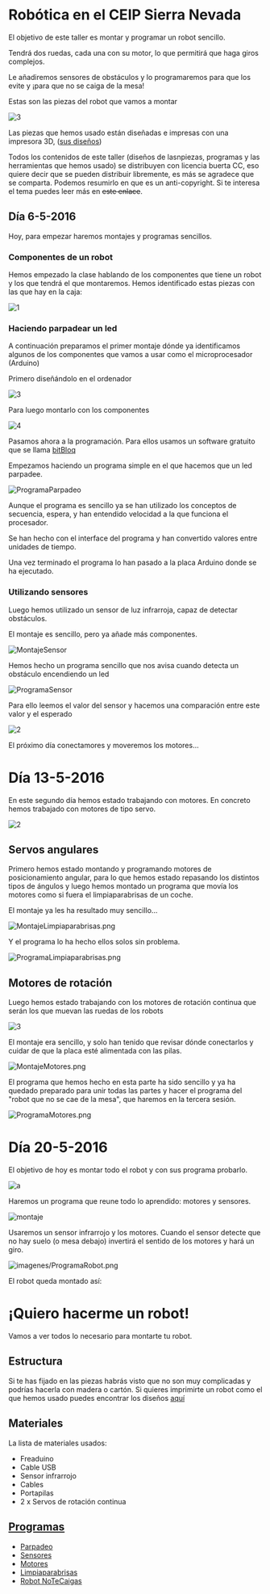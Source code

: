 # Robótica en el CEIP Sierra Nevada

El objetivo de este taller es montar y programar un robot sencillo.

Tendrá dos ruedas, cada una con su motor, lo que permitirá que haga giros complejos.

Le añadiremos sensores de obstáculos y lo programaremos para que los evite y ¡para que no se caiga de la mesa!

Estas son las piezas del robot que vamos a montar

![3](./imagenes/IMG_20160506_171835_.jpg)

Las piezas que hemos usado están diseñadas e impresas con una impresora 3D, ([sus diseños](https://github.com/javacasm/evoPrintBot))

Todos los contenidos de este taller (diseños de lasnpiezas, programas y las herramientas que hemos usado) se distribuyen con licencia buerta CC, eso quiere decir que se pueden distribuir libremente, es más se agradece que se comparta. Podemos resumirlo en que es un anti-copyright. Si te interesa el tema puedes leer más en ~~este enlace~~.

## Día 6-5-2016

Hoy, para empezar haremos montajes y programas sencillos.

### Componentes de un robot

Hemos empezado la clase hablando de los componentes que tiene un robot y los que tendrá el que montaremos. Hemos identificado estas piezas con las que hay en la caja:

![1](./imagenes/IMG_20160506_171738_.jpg)

### Haciendo parpadear un led

A continuación preparamos el primer montaje dónde ya identificamos algunos de los componentes que vamos a usar como el microprocesador (Arduino)

Primero diseñándolo en el ordenador


![3](./imagenes/MontajeLed.png)

Para luego montarlo con los componentes

![4](./imagenes/IMG_20160506_163047_.jpg)

Pasamos ahora a la programación. Para ellos usamos un software gratuito que se llama [bitBloq](http://bitbloq.bq.com)

Empezamos haciendo un programa simple en el que hacemos que un led parpadee.

![ProgramaParpadeo](./imagenes/ProgramaParpadeo.png)

Aunque el programa es sencillo ya se han utilizado los conceptos de secuencia, espera, y han entendido velocidad a la que funciona el procesador.

Se han hecho con el interface del programa y han convertido valores entre unidades de tiempo.

Una vez terminado el programa lo han pasado  a la placa Arduino donde se ha ejecutado.

### Utilizando sensores

Luego hemos  utilizado un sensor de luz infrarroja, capaz de detectar obstáculos.

El montaje es sencillo, pero ya añade más componentes.

![MontajeSensor](./imagenes/MontajeSensor.png)

Hemos hecho un programa sencillo que nos avisa cuando detecta un obstáculo encendiendo un led

![ProgramaSensor](./imagenes/ProgramaSensor.png)

Para ello leemos el valor del sensor y hacemos una  comparación entre este valor y el esperado

![2](./imagenes/IMG_20160506_171822_.jpg)

El próximo día conectamores y moveremos los motores...


# Día 13-5-2016

En este segundo día hemos estado trabajando con motores. En concreto hemos trabajado con motores de tipo servo.

![2](./imagenes/IMG_20160513_173146.jpg)


## Servos angulares

Primero hemos estado montando y programando motores de posicionamiento angular, para lo que hemos estado repasando los distintos tipos de ángulos y luego hemos montado un programa que movía los motores como si fuera el limpiaparabrisas de un coche.


El montaje ya les ha resultado muy sencillo...

![MontajeLimpiaparabrisas.png](./imagenes/MontajeLimpiaparabrisas.png)

Y el programa lo ha hecho ellos solos sin problema.

![ProgramaLimpiaparabrisas.png](./imagenes/ProgramaLimpiaparabrisas.png)

## Motores de rotación

Luego hemos estado trabajando con los motores de rotación continua que serán los que muevan las ruedas de los robots

![3](./imagenes/IMG_20160513_173041.jpg)

El  montaje era sencillo, y solo han tenido que revisar dónde conectarlos y cuidar de que la placa esté alimentada con las pilas.

![MontajeMotores.png](./imagenes/MontajeMotores.png)

El programa que hemos hecho en esta parte ha sido sencillo y ya ha quedado preparado para unir todas las partes y hacer el programa del "robot que no se cae de la mesa", que haremos en la tercera sesión.

![ProgramaMotores.png](./imagenes/ProgramaMotores.png)


# Día 20-5-2016

El objetivo de hoy es montar todo el robot y con sus programa probarlo.

![a](./imagenes/IMG_20160520_162821.jpg)

Haremos un programa que reune todo lo aprendido: motores y sensores.

![montaje](./imagenes/MontajeRobot.png)

Usaremos un sensor infrarrojo y los motores. Cuando el sensor detecte que no hay suelo (o mesa debajo) invertirá el sentido de los motores y hará un giro.


![imagenes/ProgramaRobot.png](./imagenes/ProgramaRobot.png)

El robot queda montado así:



# ¡Quiero hacerme un robot!

Vamos a ver todos lo necesario para montarte tu robot.

## Estructura

Si te has fijado en las piezas habrás visto que no son muy complicadas y podrías hacerla con madera o cartón. Si quieres imprimirte un robot como el que hemos usado puedes encontrar los diseños [aquí](https://github.com/javacasm/evoPrintBot)

## Materiales

La lista de materiales usados:
* Freaduino
* Cable USB
* Sensor infrarrojo
* Cables
* Portapilas
* 2 x Servos de rotación continua

## [Programas](https://github.com/javacasm/Rob-ticaSierraNevada/tree/master/proyectos)

* [Parpadeo](https://raw.githubusercontent.com/javacasm/Rob-ticaSierraNevada/master/proyectos/Parpadeo.json)
* [Sensores](https://raw.githubusercontent.com/javacasm/Rob-ticaSierraNevada/master/proyectos/Sensor_de_Luz.json)
* [Motores](https://raw.githubusercontent.com/javacasm/Rob-ticaSierraNevada/master/proyectos/motores.json)
* [Limpiaparabrisas](https://raw.githubusercontent.com/javacasm/Rob-ticaSierraNevada/master/proyectos/limpiaparabrisas.json)
* [Robot NoTeCaigas](https://raw.githubusercontent.com/javacasm/Rob-ticaSierraNevada/master/proyectos/NoTeCaigas.json)
